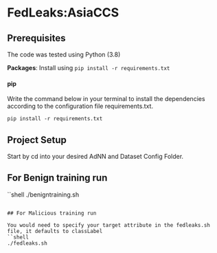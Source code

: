 # FedLeaks:AsiaCCS

## Prerequisites
The code was tested using Python (3.8)

**Packages**: Install using `pip install -r requirements.txt`

#### pip

Write the command below in your terminal to install the dependencies according to the configuration file requirements.txt.

```shell
pip install -r requirements.txt
```

## Project Setup

Start by cd into your desired AdNN and Dataset Config Folder.

## For Benign training run

``shell
./benigntraining.sh
```

## For Malicious training run

You would need to specify your target attribute in the fedleaks.sh file, it defaults to classLabel
``shell
./fedleaks.sh
```
